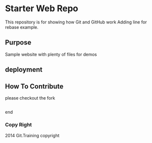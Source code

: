 # Starter Web Repo

This repository is for showing how Git and GitHub work
Adding line for rebase example.

## Purpose

Sample website with plenty of files for demos

## deployment

## How To Contribute
please checkout the fork 

## 
end
### Copy Right
 2014 Git.Training copyright